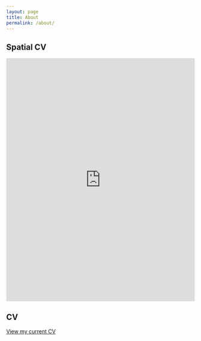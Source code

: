 ```yaml
---
layout: page
title: About
permalink: /about/
---
```

## Spatial CV
<iframe src="https://www.arcgis.com/apps/Cascade/index.html?appid=37665405a67d413fa187688e0f7422cb" width= "100%" height="650" frameborder="0" style="border:0" allowfullscreen>iFrames are not supported on this page.</iframe>

## CV
[View my current CV](/assets/Hixson_CV202103.pdf)
